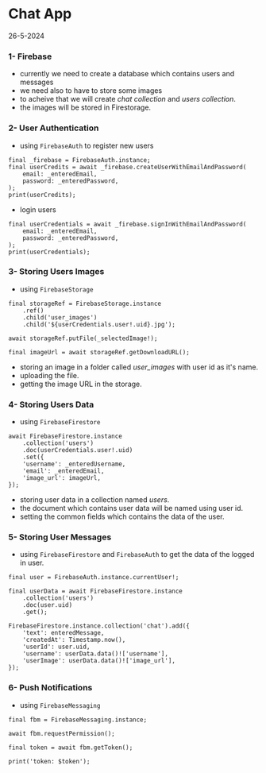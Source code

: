 # Chat App
26-5-2024

### 1- Firebase
* currently we need to create a database which contains users and messages
* we need also to have to store some images
* to acheive that we will create *chat collection* and *users collection*.
* the images will be stored in  Firestorage.

### 2- User Authentication
* using `FirebaseAuth` to register new users
```
final _firebase = FirebaseAuth.instance;
final userCredits = await _firebase.createUserWithEmailAndPassword(
    email: _enteredEmail,
    password: _enteredPassword,
);
print(userCredits);
```
* login users
```
final userCredentials = await _firebase.signInWithEmailAndPassword(
    email: _enteredEmail,
    password: _enteredPassword,
);
print(userCredentials);
```

### 3- Storing Users Images
* using `FirebaseStorage`
```
final storageRef = FirebaseStorage.instance
    .ref()
    .child('user_images')
    .child('${userCredentials.user!.uid}.jpg');

await storageRef.putFile(_selectedImage!);

final imageUrl = await storageRef.getDownloadURL();
```
* storing an image in a folder called *user_images* with user id as it's name.
* uploading the file.  
* getting the image URL in the storage.

### 4- Storing Users Data
* using `FirebaseFirestore`
```
await FirebaseFirestore.instance
    .collection('users')
    .doc(userCredentials.user!.uid)
    .set({
    'username': _enteredUsername,
    'email': _enteredEmail,
    'image_url': imageUrl,
});
```
* storing user data in a collection named *users*.
* the document which contains user data will be named using user id.
* setting the common fields which contains the data of the user.

### 5- Storing User Messages
* using `FirebaseFirestore` and `FirebaseAuth` to get the data of the logged in user.
```
final user = FirebaseAuth.instance.currentUser!;

final userData = await FirebaseFirestore.instance
    .collection('users')
    .doc(user.uid)
    .get();

FirebaseFirestore.instance.collection('chat').add({
    'text': enteredMessage,
    'createdAt': Timestamp.now(),
    'userId': user.uid,
    'username': userData.data()!['username'],
    'userImage': userData.data()!['image_url'],
});
```

### 6- Push Notifications
* using `FirebaseMessaging` 
```
final fbm = FirebaseMessaging.instance;

await fbm.requestPermission();

final token = await fbm.getToken();

print('token: $token');
```
